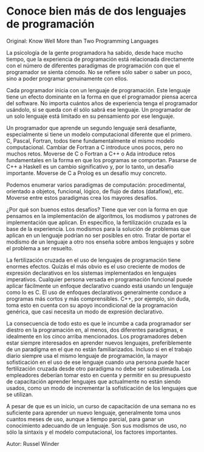 # Conoce bien más de dos lenguajes de programación

Original: Know Well More than Two Programming Languages

La psicología de la gente programadora ha sabido, desde hace mucho
tiempo, que la experiencia de programación está relacionada directamente
con el número de diferentes paradigmas de programación con que el
programador se sienta cómodo. No se refiere sólo saber o saber un poco,
sino a poder programar genuinamente con ellos.

Cada programador inicia con un lenguaje de programación. Este lenguaje
tiene un efecto dominante en la forma en que el programador piensa
acerca del software. No importa cuántos años de experiencia tenga el
programador usándolo, si se queda con él sólo sabrá ese lenguaje. Un
programador de un solo lenguaje está limitado en su pensamiento por ese
lenguaje.

Un programador que aprende un segundo lenguaje será desafiante,
especialmente si tiene un modelo computacional diferente que el primero.
C, Pascal, Fortran, todos tiene fundamentalmente el mismo modelo
computacional. Cambiar de Fortran a C introduce unos pocos, pero no
muchos retos. Moverse de C o Fortran a C++ o Ada introduce retos
fundamentales en la forma en que los programas se comportan. Pasarse de
C++ a Haskell es un cambio significativo y, por lo tanto, un desafío
importante. Moverse de C a Prolog es un desafío muy concreto.

Podemos enumerar varios paradigmas de computación: procedimental,
orientado a objetos, funcional, lógico, de flujo de datos (dataflow),
etc. Moverse entre estos paradigmas crea los mayores desafíos.

¿Por qué son buenos estos desafíos? Tiene que ver con la forma en que
pensamos en la implementación de algoritmos, los modismos y patrones de
implementación que aplican. En específico, la fertilización cruzada es
la base de la experiencia. Los modismos para la solución de problemas
que aplican en un lenguaje podrían no ser posibles en otro. Tratar de
portar el modismo de un lenguaje a otro nos enseña sobre ambos lenguajes
y sobre el problema a ser resuelto.

La fertilización cruzada en el uso de lenguajes de programación tiene
enormes efectos. Quizás el más obvio es el uso creciente de modos de
expresión declarativos en los sistemas implementados en lenguajes
imperativos. Cualquier persona versada en programación funcional puede
aplicar fácilmente un enfoque declarativo cuando está usando un lenguaje
como lo es C. El uso de enfoques declarativos generalmente conduce a
programas más cortos y más comprensibles. C++, por ejemplo, sin duda,
toma esto en cuenta con su apoyo incondicional de la programación
genérica, que casi necesita un modo de expresión declarativo.

La consecuencia de todo esto es que le incumbe a cada programador ser
diestro en la programación en, al menos, dos diferentes paradigmas, e
idealmente en los cinco arriba mencionados. Los programadores deben
estar siempre interesados en aprender nuevos lenguajes, preferiblemente
de un paradigma en el que no están familiarizados. Incluso si en el
trabajo diario siempre usa el mismo lenguaje de programación, la mayor
sofisticación en el uso de ese lenguaje cuando una persona puede hacer
fertilización cruzada desde otro paradigma no debe ser subestimada. Los
empleadores deberían tomar esto en cuenta y permitir en su presupuesto
de capacitación aprender lenguajes que actualmente no están siendo
usados, como un modo de incrementar la sofisticación de los lenguajes
que se utilizan.

A pesar de que es un inicio, un curso de capacitación de una semana no
es suficiente para aprender un nuevo lenguaje, generalmente toma unos
cuantos meses de uso, aunque a tiempo parcial, para ganar un
conocimiento adecuando de un lenguaje. Son sus modismos de uso, no sólo
la sintaxis y el modelo computacional, los factores importantes.

Autor: Russel Winder